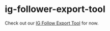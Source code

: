 # ig-follower-export-tool


Check out our [IG Follow Export Tool](https://instalab.ai/ig-follower-export-tool) for now.


